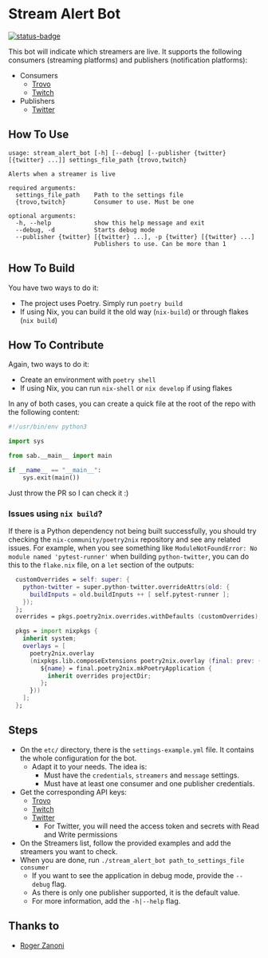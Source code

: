 # Stream Alert Bot

[![status-badge](https://ci.codeberg.org/api/badges/wolfangaukang/stream-alert-bot/status.svg)](https://ci.codeberg.org/wolfangaukang/stream-alert-bot)

This bot will indicate which streamers are live. It supports the following consumers (streaming platforms) and publishers (notification platforms):
- Consumers
  - [Trovo](https://trovo.live)
  - [Twitch](https://twitch.tv)
- Publishers
  - [Twitter](https://twitter.com)

## How To Use

```
usage: stream_alert_bot [-h] [--debug] [--publisher {twitter} [{twitter} ...]] settings_file_path {trovo,twitch}

Alerts when a streamer is live

required arguments:
  settings_file_path    Path to the settings file
  {trovo,twitch}        Consumer to use. Must be one

optional arguments:
  -h, --help            show this help message and exit
  --debug, -d           Starts debug mode
  --publisher {twitter} [{twitter} ...], -p {twitter} [{twitter} ...]
                        Publishers to use. Can be more than 1
```

## How To Build

You have two ways to do it:
- The project uses Poetry. Simply run `poetry build`
- If using Nix, you can build it the old way (`nix-build`) or through flakes (`nix build`)

## How To Contribute

Again, two ways to do it:
- Create an environment with `poetry shell`
- If using Nix, you can run `nix-shell` or `nix develop` if using flakes

In any of both cases, you can create a quick file at the root of the repo with the following content:
```python
#!/usr/bin/env python3

import sys

from sab.__main__ import main

if __name__ == "__main__":
    sys.exit(main())

```

Just throw the PR so I can check it :)

### Issues using `nix build`?

If there is a Python dependency not being built successfully, you should try checking the `nix-community/poetry2nix` repository
and see any related issues. For example, when you see something like `ModuleNotFoundError: No module named 'pytest-runner'` when
building `python-twitter`, you can do this to the `flake.nix` file, on a `let` section of the outputs:

```nix
  customOverrides = self: super: {
    python-twitter = super.python-twitter.overrideAttrs(old: {
      buildInputs = old.buildInputs ++ [ self.pytest-runner ];
    });
  };
  overrides = pkgs.poetry2nix.overrides.withDefaults (customOverrides);

  pkgs = import nixpkgs {
    inherit system;
    overlays = [
      poetry2nix.overlay
      (nixpkgs.lib.composeExtensions poetry2nix.overlay (final: prev: {
         ${name} = final.poetry2nix.mkPoetryApplication {
           inherit overrides projectDir;
         };
      }))
    ];
  };

```

## Steps

- On the `etc/` directory, there is the `settings-example.yml` file. It contains the whole configuration for the bot.
  - Adapt it to your needs. The idea is:
    - Must have the `credentials`, `streamers` and `message` settings.
    - Must have at least one consumer and one publisher credentials.
- Get the corresponding API keys:
  - [Trovo](https://developer.trovo.live)
  - [Twitch](https://dev.twitch.tv/console/apps/create)
  - [Twitter](https://developer.twitter.com/en/portal/dashboard) 
    - For Twitter, you will need the access token and secrets with Read and Write permissions
- On the Streamers list, follow the provided examples and add the streamers you want to check.
- When you are done, run `./stream_alert_bot path_to_settings_file consumer`
  - If you want to see the application in debug mode, provide the `--debug` flag.
  - As there is only one publisher supported, it is the default value.
  - For more information, add the `-h|--help` flag.

## Thanks to
- [Roger Zanoni](https://gitlab.com/roger.zanoni)

